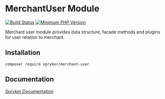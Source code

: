 # MerchantUser Module
[![Build Status](https://travis-ci.org/spryker/merchant-user.svg)](https://travis-ci.org/spryker/merchant-user)
[![Minimum PHP Version](https://img.shields.io/badge/php-%3E%3D%207.2-8892BF.svg)](https://php.net/)

Merchant user module provides data structure, facade methods and plugins for user relation to merchant.

## Installation

```
composer require spryker/merchant-user
```

## Documentation

[Spryker Documentation](https://academy.spryker.com/developing_with_spryker/module_guide/modules.html)
